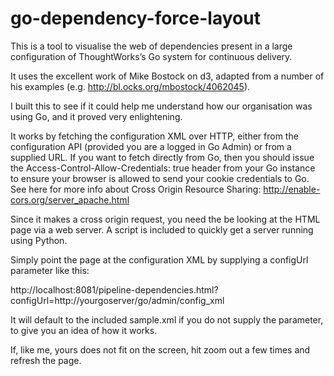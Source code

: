 go-dependency-force-layout
==========================

This is a tool to visualise the web of dependencies present in a large configuration of ThoughtWorks’s Go system for continuous delivery.

It uses the excellent work of Mike Bostock on d3, adapted from a number of his examples (e.g. http://bl.ocks.org/mbostock/4062045).

I built this to see if it could help me understand how our organisation was using Go, and it proved very enlightening.

It works by fetching the configuration XML over HTTP, either from the configuration API (provided you are a logged in Go Admin) or from a supplied URL. If you want to fetch directly from Go, then you should issue the Access-Control-Allow-Credentials: true header from your Go instance to ensure your browser is allowed to send your cookie credentials to Go. See here for more info about Cross Origin Resource Sharing: http://enable-cors.org/server_apache.html

Since it makes a cross origin request, you need the be looking at the HTML page via a web server. A script is included to quickly get a server running using Python.

Simply point the page at the configuration XML by supplying a configUrl parameter like this:

http://localhost:8081/pipeline-dependencies.html?configUrl=http://yourgoserver/go/admin/config_xml

It will default to the included sample.xml if you do not supply the parameter, to give you an idea of how it works.

If, like me, yours does not fit on the screen, hit zoom out a few times and refresh the page.
